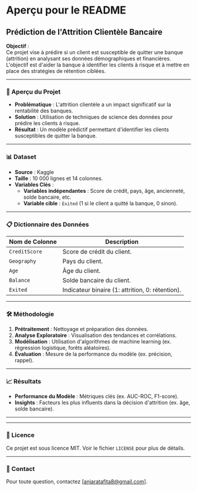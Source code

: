 # Aperçu pour le README

## Prédiction de l'Attrition Clientèle Bancaire

**Objectif** :  
Ce projet vise à prédire si un client est susceptible de quitter une banque (attrition) en analysant ses données démographiques et financières. L'objectif est d'aider la banque à identifier les clients à risque et à mettre en place des stratégies de rétention ciblées.

---

### 📌 Aperçu du Projet
- **Problématique** : L'attrition clientèle a un impact significatif sur la rentabilité des banques.
- **Solution** : Utilisation de techniques de science des données pour prédire les clients à risque.
- **Résultat** : Un modèle prédictif permettant d'identifier les clients susceptibles de quitter la banque.

---

### 📊 Dataset
- **Source** : Kaggle
- **Taille** : 10 000 lignes et 14 colonnes.
- **Variables Clés** :
  - **Variables indépendantes** : Score de crédit, pays, âge, ancienneté, solde bancaire, etc.
  - **Variable cible** : `Exited` (1 si le client a quitté la banque, 0 sinon).

---

### 📋 Dictionnaire des Données
| Nom de Colonne       | Description |
|----------------------|-------------|
| `CreditScore`        | Score de crédit du client. |
| `Geography`          | Pays du client. |
| `Age`                | Âge du client. |
| `Balance`            | Solde bancaire du client. |
| `Exited`             | Indicateur binaire (1: attrition, 0: rétention). |

---

### 🛠️ Méthodologie
1. **Prétraitement** : Nettoyage et préparation des données.
2. **Analyse Exploratoire** : Visualisation des tendances et corrélations.
3. **Modélisation** : Utilisation d'algorithmes de machine learning (ex. régression logistique, forêts aléatoires).
4. **Évaluation** : Mesure de la performance du modèle (ex. précision, rappel).

---

### 📈 Résultats
- **Performance du Modèle** : Métriques clés (ex. AUC-ROC, F1-score).
- **Insights** : Facteurs les plus influents dans la décision d'attrition (ex. âge, solde bancaire).

---

---

### 📜 Licence
Ce projet est sous licence MIT. Voir le fichier `LICENSE` pour plus de détails.

---

### 📧 Contact
Pour toute question, contactez [anjaratafita8@gmail.com].